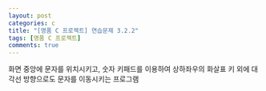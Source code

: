 ```yaml
---
layout: post
categories: c
title: "[명품 C 프로젝트] 연습문제 3.2.2"
tags: [명품 C 프로젝트]
comments: true
---
```


화면 중앙에 문자를 위치시키고, 숫자 키패드를 이용하여 상하좌우의 화살표 키 외에 대각선 방향으로도 문자를 이동시키는 프로그램

<script src="https://gist.github.com/Junhyeon2/9db3a541f1f670fa2f84307ff25ba46f.js"></script>
